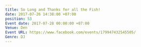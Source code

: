 ```yaml
---
title: So Long and Thanks for all the Fish!
date: 2017-07-26 14:38:00 +07:00
position: 53
Event date: 2017-07-28 00:00:00 +07:00
Venue: Den
Event URL: https://www.facebook.com/events/179947432545505/
Genre: DJ
---
```


